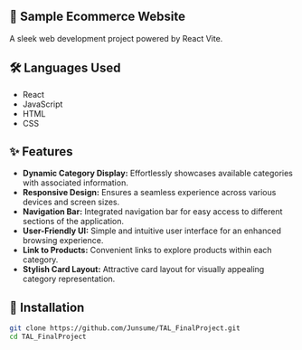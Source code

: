 ## 🚀 Sample Ecommerce Website

A sleek web development project powered by React Vite.

## 🛠️ Languages Used

- React
- JavaScript
- HTML
- CSS

## ✨ Features

- **Dynamic Category Display:** Effortlessly showcases available categories with associated information.
- **Responsive Design:** Ensures a seamless experience across various devices and screen sizes.
- **Navigation Bar:** Integrated navigation bar for easy access to different sections of the application.
- **User-Friendly UI:** Simple and intuitive user interface for an enhanced browsing experience.
- **Link to Products:** Convenient links to explore products within each category.
- **Stylish Card Layout:** Attractive card layout for visually appealing category representation.

## 🌟 Installation

```bash
git clone https://github.com/Junsume/TAL_FinalProject.git
cd TAL_FinalProject
